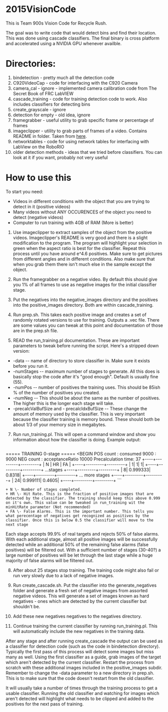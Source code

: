 # 2015VisionCode #

This is Team 900s Vision Code for Recycle Rush.

The goal was to write code that would detect bins and find their location. This was done using cascade classifiers.
The final binary is cross platform and accelerated using a NVIDIA GPU whenever availble.

# Directories: #
1. bindetection - pretty much all the detection code
2. C920VideoCap - code for interfacing with the C920 Camera
3. camera_cal - ignore - implemented camera calibration code from The Secret Book of FRC LabVIEW
4. cascade_training - code for training detection code to work. Also includes classifiers for detecting bins
5. create_grayscale - ignore
6. detection for empty - old idea, ignore
7. framegrabber - useful utility to grab specific frame or percentage of frames
8. imageclipper - utility to grab parts of frames of a video. Contains README in folder. Taken from [here](https://github.com/JoakimSoderberg/imageclipper).
9. networktables - code for using network tables for interfacing with LabView on the RoboRIO
1. older detection methods - ideas that we tried before classifiers. You can look at it if you want, probably not very useful

# How to use this #

To start you need:
+ Videos in different conditions with the object that you are trying to detect in it (positive videos)
+ Many videos without ANY OCCURENCES of the object you need to detect (negative videos)
+ Computer to run training with 4GB of RAM (More is better)

1. Use imageclipper to extract samples of the object from the positive videos. Imageclipper's README is very good and there is a slight modification to the program. The program will highlight your selection in green when the aspect ratio is best for the classifier. Repeat this process until you have around e^4.6 positives. Make sure to get pictures from different angles and in different conditions. Also make sure that when you grab them there isn't much else in the sample except the object.

2. Run the framegrabber on a negative video. By default this should give you 1% of all frames to use as negative images for the initial classifier stage.

3. Put the negatives into the negative_images directory and the positives into the positive_images directory. Both are within cascade_training.

4. Run prep.sh. This takes each positive image and creates a set of randomly rotated versions to use for training. Outputs a .vec file. There are some values you can tweak at this point and documentation of those are in the prep.sh file.

6. READ the run_training.pl documentation. These are important parameters to tweak before running the script. Here's a stripped down version:
  + \-data \-\- name of directory to store classifier in. Make sure it exists before you run it.
  + \-numStages \-\- maximum number of stages to generate. All this does is basically stop the code after it's "good enough". Default is usually fine (55).
  + \-numPos \-\- number of positives the training uses. This should be 85ish % of the number of positives you created.
  + \-numNeg \-\- This should be about the same as the number of positives. The higher this is the longer each stage will take.
  + \-precalcValBufSize and \- precalcIdxBufSize \-\- These change the amount of memory used by the classifier. This is very important because the classifier training is memory bound. These should both be about 1/3 of your memory size in megabytes.

7. Run run_training.pl. This will open a command window and show you information about how the classifier is doing.
Example output:

	```
===== TRAINING 0-stage =====
<BEGIN
POS count : consumed   9000 : 9000
NEG count : acceptanceRatio    10000
Precalculation time: 37
+----+---------+---------+
|  N |    HR   |    FA   |
+----+---------+---------+
|   1|        1|        1|
+----+---------+---------+
...stages
+----+---------+---------+
|   8| 0.999333|   0.8318|
+----+---------+---------+
... more stages
+----+---------+---------+
|  24| 0.999111|   0.4605|
+----+---------+---------+
	```

	+ N \- Number of stages completed.
	+ HR \- Hit Rate. This is the fraction of positive images that are detected by the classifier. The training should keep this above 0.999 on it's own. This value can be tweaked in run_training wit the minHitRate parameter (Not recommended)
	+ FA \- False Alarms. This is the important number. This tells you what perecentage of negatives get recognized as positives by the classifier. Once this is below 0.5 the classifier will move to the next stage

Each stage accepts 99.9% of real targets and rejects 50% of false alarms. With each additional stage, almost all positive images will be successfully detected while an additional 50% of the remaining false alarms (false positives) will be filtered out. With a sufficient number of stages (30-40?) a large number of positives will be let through the last stage while a huge majority of false alarms will be filtered out.

8. After about 25 stages stop training.  The training code might also fail or run very slowly due to a lack of negative images.

7. Run create_cascade.sh. Put the classifier into the generate_negatives folder and generate a fresh set of negative images from assorted negative videos.  This will generate a set of images known as hard negatives - ones which are detected by the current classifier but shouldn't be.

9. Add these new negatives negatives to the negatives directory.

1. Continue training the current classifier by running run_training.pl.  This will automatically include the new negatives in the training data.

After any stage and after running create_cascade the output can be used as a classifier for detection code (such as the code in bindetection directory). 
Typically the first pass of this process will detect some images but miss many as well. Using the first classifier as a guide, grab images of the target which aren't detected by the current classifier. Restart the process from scratch with these additional images included in the positive_images subdir.  Remember to change the -data parameter to a new directory in prep.sh. This is to make sure that the code doesn't restart from the old classifier. 

It will usually take a number of times through the training process to get a usable classifier. Running the old classifier and watching for images which aren't detected will highlight what needs to be clipped and added to the positives for the next pass of training.

